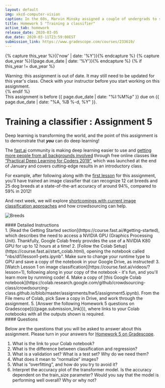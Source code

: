 ```yaml
---
layout: default
img: xkcd-computer-vision
caption: In the 60s, Marvin Minsky assigned a couple of undergrads to spend the summer programming a computer to use a camera to identify objects in a scene. He figured they'd have the problem solved by the end of the summer. Half a century later, we're still working on it
title: Homework 5 "Training a classifier"
active_tab: homework
release_date: 2020-03-05
due_date: 2020-03-11T23:59:00EST
submission_link: https://www.gradescope.com/courses/233619/
---
```


<!-- Check whether the assignment is up to date -->
{% capture this_year %}{{'now' | date: '%Y'}}{% endcapture %}
{% capture due_year %}{{page.due_date | date: '%Y'}}{% endcapture %}
{% if this_year != due_year %} 
<div class="alert alert-danger">
Warning: this assignment is out of date.  It may still need to be updated for this year's class.  Check with your instructor before you start working on this assignment.
</div>
{% endif %}
<!-- End of check whether the assignment is up to date -->


<div class="alert alert-info">
This assignment is before {{ page.due_date | date: "%I:%M%p" }}  due on {{ page.due_date | date: "%A, %B %-d, %Y" }}. 
</div>


Training a classifier<span class="text-muted"> : Assignment 5</span> 
=============================================================
Deep learning is transforming the world, and the point of this assignment is to demonstrate that _**you**_ can do deep learning!

The [fast.ai](https://www.fast.ai/) community is making deep learning easier to use and [getting more people from all backgrounds involved](https://www.youtube.com/watch?v=LqjP7O9SxOM&list=PLtmWHNX-gukLQlMvtRJ19s7-8MrnRV6h6) through free online classes like [“Practical Deep Learning for Coders 2019”](https://www.fast.ai/2019/01/24/course-v3/), which was launched at the end of January and covers cutting-edge results in an introductory class.

For example, after following along with the [first lesson](https://course.fast.ai/videos/?lesson=1) for this assignment, you’ll have trained an image classifier that can recognize 12 cat breeds and 25 dog breeds at a state-of-the-art accuracy of around 94%, compared to 59% in 2012!

And next week, we will explore [shortcomings with current image classification approaches](https://www.fast.ai/2019/01/29/five-scary-things/#bias) and how crowdsourcing can help.

![Breeds](https://raw.githubusercontent.com/hiromis/notes/master/lesson1/8.png)

<div class="panel panel-info">
<div class="panel-heading" markdown="1">
#### Detailed Instructions
</div>
<div class="panel-body" markdown="1">
1. [Read the Getting Started section](https://course.fast.ai/#getting-started), which describes the need to access a NVIDIA GPU (Graphics Processing Unit). Thankfully, Google Colab freely provides the use of a NVIDIA K80 GPU for up to 12 hours at a time!
2. [Follow the Colab Setup](https://course.fast.ai/start_colab.html), opening the notebook called "nbs/dl1/lesson1-pets.ipynb". Make sure to change your runtime type to GPU and save a copy of the notebook in your Google Drive, as instructed!
3. [Watch Lesson 1 on image classification](https://course.fast.ai/videos/?lesson=1), following along in your copy of the notebook - it's fun, and you'll learn more by runnning code!
4. Make a copy of [this Google Colab notebook](https://colab.research.google.com/github/crowdsourcing-class/crowdsourcing-class.github.io/blob/master/assignments/hw5/assignment5.ipynb). From the File menu of Colab, pick Save a copy in Drive, and work through the assignment. 
5. [Answer the following Homework 5 questions on Gradescope]({{page.submission_link}}), where links to your Colab notebooks with all the outputs shown is required.
</div>
</div>


<div class="panel panel-primary" id="questions">
<div class="panel-heading" markdown="1">
#### Questions
</div>
<div class="panel-body" markdown="1">

Below are the questions that you will be asked to answer about this assignment. Please turn in your answers for [Homework 5 on Gradescope]({{page.submission_link}}).

1. What is the link to your Colab notebook?
2. What is the difference between classification and regression?
3. What is a validation set? What is a test set? Why do we need them?
4. What does it mean to “normalize” images?
5. What is “overfitting”, and how do you try to avoid it?
6. Interpret the accuracy plot of the transformer model. Is the accuracy dependent on the train_size parameter? Would you say that the model is performing well overall? Why or why not?
</div>
</div>
